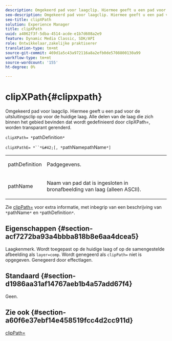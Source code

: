 ```yaml
---
description: Omgekeerd pad voor laagclip. Hiermee geeft u een pad voor de uitsluitingsclip op voor de huidige laag. Alle delen van de laag die zich binnen het gebied bevinden dat wordt gedefinieerd door clipXPath=, worden transparant gerenderd.
seo-description: Omgekeerd pad voor laagclip. Hiermee geeft u een pad voor de uitsluitingsclip op voor de huidige laag. Alle delen van de laag die zich binnen het gebied bevinden dat wordt gedefinieerd door clipXPath=, worden transparant gerenderd.
seo-title: clipXPath
solution: Experience Manager
title: clipXPath
uuid: a4062f3f-5dba-4514-acde-e1b7d608a2e9
feature: Dynamic Media Classic, SDK/API
role: Ontwikkelaar,zakelijke praktiserer
translation-type: tm+mt
source-git-commit: 469d1a5c43a972116a8a2efb0de5708800130a99
workflow-type: tm+mt
source-wordcount: '155'
ht-degree: 0%

---
```



# clipXPath{#clipxpath}

Omgekeerd pad voor laagclip. Hiermee geeft u een pad voor de uitsluitingsclip op voor de huidige laag. Alle delen van de laag die zich binnen het gebied bevinden dat wordt gedefinieerd door clipXPath=, worden transparant gerenderd.

`clipXPath= *`pathDefinition`*`

`clipXPathE= *``*&#42;[, *`pathNamepathName`*]`

<table id="simpletable_27AFC3A694874CF8B673460820EFD90D"> 
 <tr class="strow"> 
  <td class="stentry"> <p><span class="codeph"> <span class="varname"> pathDefinition</span> </span> </p> </td> 
  <td class="stentry"> <p>Padgegevens. </p></td> 
 </tr> 
 <tr class="strow"> 
  <td class="stentry"> <p><span class="codeph"> <span class="varname"> pathName</span> </span> </p> </td> 
  <td class="stentry"> <p>Naam van pad dat is ingesloten in bronafbeelding van laag (alleen ASCII). </p></td> 
 </tr> 
</table>

Zie [clipPath=](../../../../../is-api/http-ref/image-serving-api-ref/c-http-protocol-reference/c-command-reference/r-clippath.md#reference-8139b1b52dc54749b51b109521ddf83d) voor extra informatie, met inbegrip van een beschrijving van `*`pathName`*` en `*`pathDefinition`*`.

## Eigenschappen {#section-acf7272ba93a4bbba818b8e6aa4dcea5}

Laagkenmerk. Wordt toegepast op de huidige laag of op de samengestelde afbeelding als `layer=comp`. Wordt genegeerd als `clipPath=` niet is opgegeven. Genegeerd door effectlagen.

## Standaard {#section-d1986aa31af14767aeb1b4a57add67f4}

Geen.

## Zie ook {#section-a60f6e37ebf14e458519fcc4d2cc911d}

[clipPath=](../../../../../is-api/http-ref/image-serving-api-ref/c-http-protocol-reference/c-command-reference/r-clippath.md#reference-8139b1b52dc54749b51b109521ddf83d)
